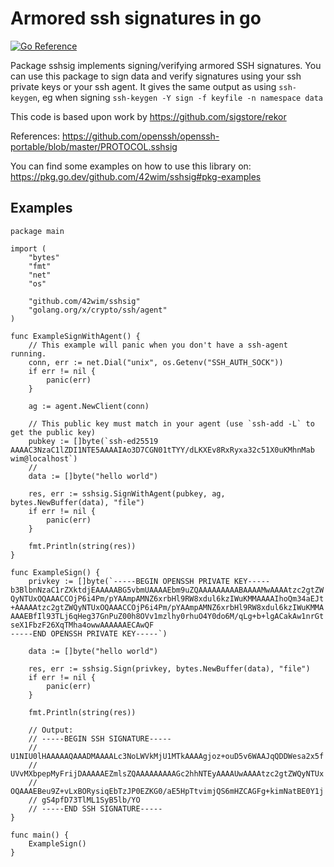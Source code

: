 # Armored ssh signatures in go

[![Go Reference](https://pkg.go.dev/badge/github.com/42wim/sshsig.svg)](https://pkg.go.dev/github.com/42wim/sshsig#section-documentation)

Package sshsig implements signing/verifying armored SSH signatures.
You can use this package to sign data and verify signatures using your ssh private keys or your ssh agent.
It gives the same output as using `ssh-keygen`, eg when signing `ssh-keygen -Y sign -f keyfile -n namespace data`

This code is based upon work by <https://github.com/sigstore/rekor>

References: <https://github.com/openssh/openssh-portable/blob/master/PROTOCOL.sshsig>

You can find some examples on how to use this library on: <https://pkg.go.dev/github.com/42wim/sshsig#pkg-examples>

## Examples

```golang
package main

import (
	"bytes"
	"fmt"
	"net"
	"os"

	"github.com/42wim/sshsig"
	"golang.org/x/crypto/ssh/agent"
)

func ExampleSignWithAgent() {
	// This example will panic when you don't have a ssh-agent running.
	conn, err := net.Dial("unix", os.Getenv("SSH_AUTH_SOCK"))
	if err != nil {
		panic(err)
	}

	ag := agent.NewClient(conn)

	// This public key must match in your agent (use `ssh-add -L` to get the public key)
	pubkey := []byte(`ssh-ed25519 AAAAC3NzaC1lZDI1NTE5AAAAIAo3D7CGN01tTYY/dLKXEv8RxRyxa32c51X0uKMhnMab wim@localhost`)
	//
	data := []byte("hello world")

	res, err := sshsig.SignWithAgent(pubkey, ag, bytes.NewBuffer(data), "file")
	if err != nil {
		panic(err)
	}

	fmt.Println(string(res))
}

func ExampleSign() {
	privkey := []byte(`-----BEGIN OPENSSH PRIVATE KEY-----
b3BlbnNzaC1rZXktdjEAAAAABG5vbmUAAAAEbm9uZQAAAAAAAAABAAAAMwAAAAtzc2gtZW
QyNTUxOQAAACCOjP6i4Pm/pYAAmpAMNZ6xrbHl9RW8xdul6kzIWuKMMAAAAIhoQm34aEJt
+AAAAAtzc2gtZWQyNTUxOQAAACCOjP6i4Pm/pYAAmpAMNZ6xrbHl9RW8xdul6kzIWuKMMA
AAAEBfIl93TLj6qHeg37GnPuZ00h8OVv1mzlhy0rhuO4Y0do6M/qLg+b+lgACakAw1nrGt
seX1FbzF26XqTMha4owwAAAAAAECAwQF
-----END OPENSSH PRIVATE KEY-----`)

	data := []byte("hello world")

	res, err := sshsig.Sign(privkey, bytes.NewBuffer(data), "file")
	if err != nil {
		panic(err)
	}

	fmt.Println(string(res))

	// Output:
	// -----BEGIN SSH SIGNATURE-----
	// U1NIU0lHAAAAAQAAADMAAAALc3NoLWVkMjU1MTkAAAAgjoz+ouD5v6WAAJqQDDWesa2x5f
	// UVvMXbpepMyFrijDAAAAAEZmlsZQAAAAAAAAAGc2hhNTEyAAAAUwAAAAtzc2gtZWQyNTUx
	// OQAAAEBeu9Z+vLxBORysiqEbTzJP0EZKG0/aE5HpTtvimjQS6mHZCAGFg+kimNatBE0Y1j
	// gS4pfD73TlML1SyB5lb/YO
	// -----END SSH SIGNATURE-----
}

func main() {
	ExampleSign()
}
```
